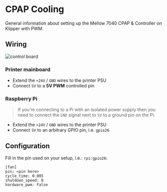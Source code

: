 # CPAP Cooling

General information about setting up the Mellow 7040 CPAP & Controller on Klipper with PWM.

## Wiring

![control board](./images/cpap.jpeg)

### Printer mainboard

* Extend the `+24V` / `GND` wires to the printer PSU
* Connect `SV` to a **5V PWM** controlled pin

### Raspberry Pi

> If you're connecting to a Pi with an isolated power supply then you need to connect
> the `GND` signal next to `SV` to a ground pin on the Pi.

* Extend the `+24V` / `GND` wires to the printer PSU
* Connect `SV` to an arbitrary GPIO pin, i.e. `gpio26`

## Configuration

Fill in the pin used on your setup, i.e.: `rpi:gpio26`:

```
[fan]
pin: <pin here>
cycle_time: 0.005
shutdown_speed: 0
hardware_pwm: False
```

